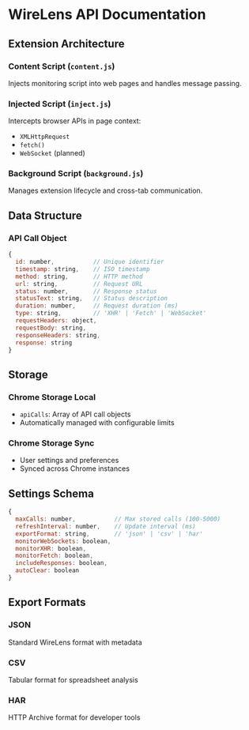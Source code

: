 # WireLens API Documentation

## Extension Architecture

### Content Script (`content.js`)
Injects monitoring script into web pages and handles message passing.

### Injected Script (`inject.js`)
Intercepts browser APIs in page context:
- `XMLHttpRequest`
- `fetch()`
- `WebSocket` (planned)

### Background Script (`background.js`)
Manages extension lifecycle and cross-tab communication.

## Data Structure

### API Call Object
```javascript
{
  id: number,           // Unique identifier
  timestamp: string,    // ISO timestamp
  method: string,       // HTTP method
  url: string,          // Request URL
  status: number,       // Response status
  statusText: string,   // Status description
  duration: number,     // Request duration (ms)
  type: string,         // 'XHR' | 'Fetch' | 'WebSocket'
  requestHeaders: object,
  requestBody: string,
  responseHeaders: string,
  response: string
}
```

## Storage

### Chrome Storage Local
- `apiCalls`: Array of API call objects
- Automatically managed with configurable limits

### Chrome Storage Sync
- User settings and preferences
- Synced across Chrome instances

## Settings Schema

```javascript
{
  maxCalls: number,           // Max stored calls (100-5000)
  refreshInterval: number,    // Update interval (ms)
  exportFormat: string,       // 'json' | 'csv' | 'har'
  monitorWebSockets: boolean,
  monitorXHR: boolean,
  monitorFetch: boolean,
  includeResponses: boolean,
  autoClear: boolean
}
```

## Export Formats

### JSON
Standard WireLens format with metadata

### CSV
Tabular format for spreadsheet analysis

### HAR
HTTP Archive format for developer tools